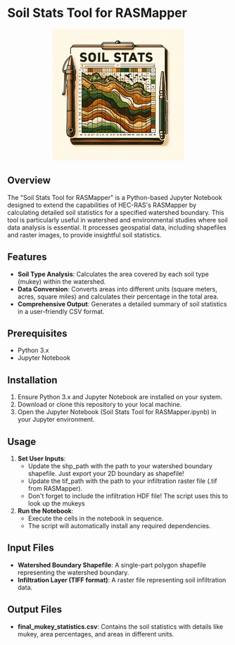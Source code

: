 # Soil Stats Tool for RASMapper

<p align="center">
  <img src="sst_logo.png" width="300">
</p>


## Overview
The "Soil Stats Tool for RASMapper" is a Python-based Jupyter Notebook designed to extend the capabilities of HEC-RAS's RASMapper by calculating detailed soil statistics for a specified watershed boundary. This tool is particularly useful in watershed and environmental studies where soil data analysis is essential. It processes geospatial data, including shapefiles and raster images, to provide insightful soil statistics.

## Features
- **Soil Type Analysis**: Calculates the area covered by each soil type (mukey) within the watershed.
- **Data Conversion**: Converts areas into different units (square meters, acres, square miles) and calculates their percentage in the total area.
- **Comprehensive Output**: Generates a detailed summary of soil statistics in a user-friendly CSV format.

## Prerequisites
- Python 3.x
- Jupyter Notebook

## Installation
1. Ensure Python 3.x and Jupyter Notebook are installed on your system.
2. Download or clone this repository to your local machine.
3. Open the Jupyter Notebook (Soil Stats Tool for RASMapper.ipynb) in your Jupyter environment.

## Usage
1. **Set User Inputs**:
   - Update the shp_path with the path to your watershed boundary shapefile.  Just export your 2D boundary as shapefile!
   - Update the tif_path with the path to your infiltration raster file (.tif from RASMapper).
   - Don't forget to include the infiltration HDF file!  The script uses this to look up the mukeys
2. **Run the Notebook**:
   - Execute the cells in the notebook in sequence.
   - The script will automatically install any required dependencies.

## Input Files
- **Watershed Boundary Shapefile**: A single-part polygon shapefile representing the watershed boundary.
- **Infiltration Layer (TIFF format)**: A raster file representing soil infiltration data.

## Output Files
- **final_mukey_statistics.csv**: Contains the soil statistics with details like mukey, area percentages, and areas in different units.



